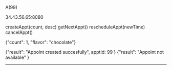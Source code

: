 
A(99)


34.43.56.65:8080

createAppt(count, desc)
getNextAppt()
rescheduleAppt(newTime)
cancelAppt()

{"count": 1, "flavor": "chocolate"}

{"result": "Appoint created succesfully", apptId: 99 }
{"result": "Appoint not available" }

--------


